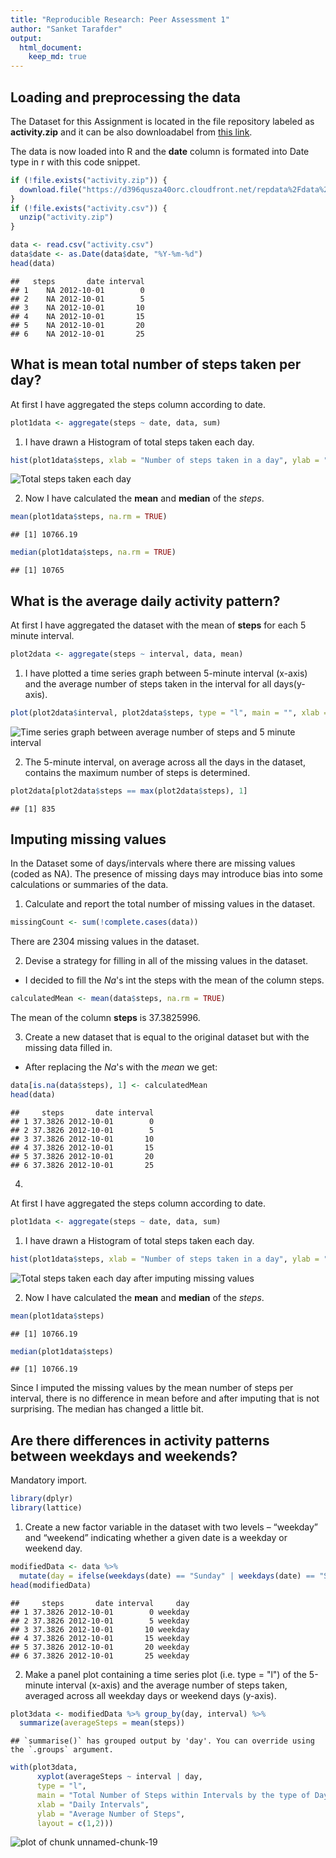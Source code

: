 ```yaml
---
title: "Reproducible Research: Peer Assessment 1"
author: "Sanket Tarafder"
output: 
  html_document:
    keep_md: true
---
```



## Loading and preprocessing the data

The Dataset for this Assignment is located in the file repository labeled as **activity.zip** and it can be also downloadabel from [this link](https://d396qusza40orc.cloudfront.net/repdata%2Fdata%2Factivity.zip).

The data is now loaded into R and the **date** column is formated into Date type in r with this code snippet.


```r
if (!file.exists("activity.zip")) {
  download.file("https://d396qusza40orc.cloudfront.net/repdata%2Fdata%2Factivity.zip", destfile = "activity.zip", method = "curl")
}
if (!file.exists("activity.csv")) {
  unzip("activity.zip")
}

data <- read.csv("activity.csv")
data$date <- as.Date(data$date, "%Y-%m-%d")
head(data)
```

```
##   steps       date interval
## 1    NA 2012-10-01        0
## 2    NA 2012-10-01        5
## 3    NA 2012-10-01       10
## 4    NA 2012-10-01       15
## 5    NA 2012-10-01       20
## 6    NA 2012-10-01       25
```

## What is mean total number of steps taken per day?
At first I have aggregated the steps column according to date.

```r
plot1data <- aggregate(steps ~ date, data, sum)
```

1. I have drawn a Histogram of total steps taken each day.

```r
hist(plot1data$steps, xlab = "Number of steps taken in a day", ylab = "Number of days", main = "Steps taken each day")
```

![Total steps taken each day](figure/unnamed-chunk-4-1.png)

2. Now I have calculated the **mean** and **median** of the *steps*.

```r
mean(plot1data$steps, na.rm = TRUE)
```

```
## [1] 10766.19
```


```r
median(plot1data$steps, na.rm = TRUE)
```

```
## [1] 10765
```



## What is the average daily activity pattern?
At first I have aggregated the dataset with the mean of **steps** for each 5 minute interval.

```r
plot2data <- aggregate(steps ~ interval, data, mean)
```

1. I have plotted a time series graph between 5-minute interval (x-axis) and the average number of steps taken in the interval for all days(y-axis).

```r
plot(plot2data$interval, plot2data$steps, type = "l", main = "", xlab = "Interval", ylab = "Average steps")
```

![Time series graph between average number of steps and 5 minute interval](figure/unnamed-chunk-8-1.png)

2. The 5-minute interval, on average across all the days in the dataset, contains the maximum number of steps is determined.

```r
plot2data[plot2data$steps == max(plot2data$steps), 1]
```

```
## [1] 835
```


## Imputing missing values
In the Dataset some of days/intervals where there are missing values (coded as NA). The presence of missing days may introduce bias into some calculations or summaries of the data.

1. Calculate and report the total number of missing values in the dataset.

```r
missingCount <- sum(!complete.cases(data))
```

There are 2304 missing values in the dataset.

2. Devise a strategy for filling in all of the missing values in the dataset.
* I decided to fill the *Na*'s int the steps with the mean of the column steps.

```r
calculatedMean <- mean(data$steps, na.rm = TRUE)
```

The mean of the column **steps** is 37.3825996.

3. Create a new dataset that is equal to the original dataset but with the missing data filled in.

* After replacing the *Na*'s with the *mean* we get:

```r
data[is.na(data$steps), 1] <- calculatedMean
head(data)
```

```
##     steps       date interval
## 1 37.3826 2012-10-01        0
## 2 37.3826 2012-10-01        5
## 3 37.3826 2012-10-01       10
## 4 37.3826 2012-10-01       15
## 5 37.3826 2012-10-01       20
## 6 37.3826 2012-10-01       25
```

4. 

At first I have aggregated the steps column according to date.

```r
plot1data <- aggregate(steps ~ date, data, sum)
```

1. I have drawn a Histogram of total steps taken each day.

```r
hist(plot1data$steps, xlab = "Number of steps taken in a day", ylab = "Number of days", main = "Steps taken each day after imputing missing values")
```

![Total steps taken each day after imputing missing values](figure/unnamed-chunk-14-1.png)

2. Now I have calculated the **mean** and **median** of the *steps*.

```r
mean(plot1data$steps)
```

```
## [1] 10766.19
```


```r
median(plot1data$steps)
```

```
## [1] 10766.19
```

Since I imputed the missing values by the mean number of steps per interval, there is no difference in mean before and after imputing that is not surprising. The median has changed a little bit.

## Are there differences in activity patterns between weekdays and weekends?
Mandatory import.

```r
library(dplyr)
library(lattice)
```

1. Create a new factor variable in the dataset with two levels – “weekday” and “weekend” indicating whether a given date is a weekday or weekend day.

```r
modifiedData <- data %>%
  mutate(day = ifelse(weekdays(date) == "Sunday" | weekdays(date) == "Saturday", "weekend", "weekday"))
head(modifiedData)
```

```
##     steps       date interval     day
## 1 37.3826 2012-10-01        0 weekday
## 2 37.3826 2012-10-01        5 weekday
## 3 37.3826 2012-10-01       10 weekday
## 4 37.3826 2012-10-01       15 weekday
## 5 37.3826 2012-10-01       20 weekday
## 6 37.3826 2012-10-01       25 weekday
```

2. Make a panel plot containing a time series plot (i.e. type = "l") of the 5-minute interval (x-axis) and the average number of steps taken, averaged across all weekday days or weekend days (y-axis).


```r
plot3data <- modifiedData %>% group_by(day, interval) %>%
  summarize(averageSteps = mean(steps))
```

```
## `summarise()` has grouped output by 'day'. You can override using the `.groups` argument.
```

```r
with(plot3data, 
      xyplot(averageSteps ~ interval | day, 
      type = "l",      
      main = "Total Number of Steps within Intervals by the type of Day",
      xlab = "Daily Intervals",
      ylab = "Average Number of Steps",
      layout = c(1,2)))
```

![plot of chunk unnamed-chunk-19](figure/unnamed-chunk-19-1.png)



